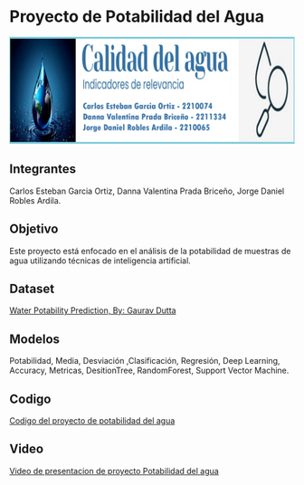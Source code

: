 # Proyecto de Potabilidad del Agua

![Banner del proyecto Potabilidad del agua](Potabilidad_del_agua_IA1_20241/Banner_IA1.jpg)

## Integrantes

Carlos Esteban Garcia Ortiz,
Danna Valentina Prada Briceño,
Jorge Daniel Robles Ardila.

## Objetivo

Este proyecto está enfocado en el análisis de la potabilidad de muestras de agua utilizando técnicas de inteligencia artificial.

## Dataset

[Water Potability Prediction, By: Gaurav Dutta](https://www.kaggle.com/datasets/gauravduttakiit/water-potability-prediction/data)

## Modelos

Potabilidad, Media, Desviación ,Clasificación, Regresión, Deep Learning, Accuracy, Metricas, DesitionTree, RandomForest, Support Vector Machine.

## Codigo

[Codigo del proyecto de potabilidad del agua](Potabilidad_del_agua_IA1_20241/Proyecto_IA_20241.ipynb)

## Video

[Video de presentacion de proyecto Potabilidad del agua](https://youtu.be/G6TttJn6xZw)
